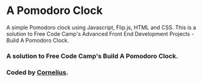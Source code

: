 # A Pomodoro Clock

A simple Pomodoro clock using Javascript, Flip.js, HTML and CSS.
This is a solution to Free Code Camp's Advanced Front End Development Projects - Build A Pomodoro Clock.

### A solution to Free Code Camp's Build A Pomodoro Clock.

### Coded by [Cornelius](https://www.freecodecamp.com/corneal64).
